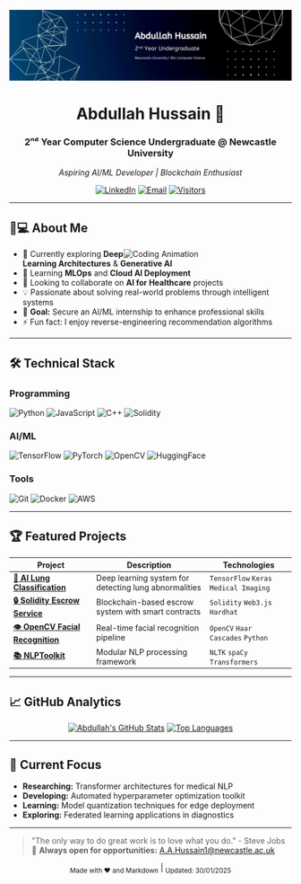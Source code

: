 <!--
  README.md
  Author: Abdullah Hussain (ahussainNCL)
-->

<div align="center">
  
  ![Header Banner](https://github.com/ahussainNCL/ahussainNCL/blob/4476ec3ecdf31a37ac5abc7806d4c7530c1d4011/assets/1738181777207.jpg)
  
  # Abdullah Hussain 🚀
  
  ### 2ⁿᵈ Year Computer Science Undergraduate @ Newcastle University
  *Aspiring AI/ML Developer | Blockchain Enthusiast*
  
  [![LinkedIn](https://img.shields.io/badge/LinkedIn-Connect-%230A66C2?style=for-the-badge&logo=linkedin)](www.linkedin.com/in/abdullahalihussain)
  [![Email](https://img.shields.io/badge/Email-Contact-%23EA4335?style=for-the-badge&logo=gmail)](mailto:A.A.Hussain1@newcastle.ac.uk)
  [![Visitors](https://komarev.com/ghpvc/?username=ahussainNCL&style=for-the-badge&color=blueviolet)](https://github.com/ahussainNCL)
  
</div>

---

## 🧑💻 About Me

<img align="right" src="https://raw.githubusercontent.com/ahussainNCL/YOUR_REPO_NAME/main/coding.gif" width="300" alt="Coding Animation">

- 🔭 Currently exploring **Deep Learning Architectures** & **Generative AI**
- 🌱 Learning **MLOps** and **Cloud AI Deployment**
- 👯 Looking to collaborate on **AI for Healthcare** projects
- 💡 Passionate about solving real-world problems through intelligent systems
- 🎯 **Goal:** Secure an AI/ML internship to enhance professional skills
- ⚡ Fun fact: I enjoy reverse-engineering recommendation algorithms

---

## 🛠️ Technical Stack

### **Programming**
![Python](https://img.shields.io/badge/Python-3776AB?style=flat&logo=python&logoColor=white)
![JavaScript](https://img.shields.io/badge/JavaScript-F7DF1E?style=flat&logo=javascript&logoColor=black)
![C++](https://img.shields.io/badge/C++-00599C?style=flat&logo=c%2B%2B&logoColor=white)
![Solidity](https://img.shields.io/badge/Solidity-363636?style=flat&logo=solidity&logoColor=white)

### **AI/ML**
![TensorFlow](https://img.shields.io/badge/TensorFlow-FF6F00?style=flat&logo=tensorflow&logoColor=white)
![PyTorch](https://img.shields.io/badge/PyTorch-EE4C2C?style=flat&logo=pytorch&logoColor=white)
![OpenCV](https://img.shields.io/badge/OpenCV-5C3EE8?style=flat&logo=opencv&logoColor=white)
![HuggingFace](https://img.shields.io/badge/HuggingFace-FFD21E?style=flat&logo=huggingface&logoColor=black)

### **Tools**
![Git](https://img.shields.io/badge/Git-F05032?style=flat&logo=git&logoColor=white)
![Docker](https://img.shields.io/badge/Docker-2496ED?style=flat&logo=docker&logoColor=white)
![AWS](https://img.shields.io/badge/AWS-232F3E?style=flat&logo=amazon-aws&logoColor=white)

---

## 🏆 Featured Projects

| Project | Description | Technologies |
|---------|-------------|--------------|
| **[🤖 AI Lung Classification](https://github.com/ahussainNCL/AI-LungClassification)** | Deep learning system for detecting lung abnormalities | `TensorFlow` `Keras` `Medical Imaging` |
| **[🔒 Solidity Escrow Service](https://github.com/ahussainNCL/Solidity-Escrow-Service)** | Blockchain-based escrow system with smart contracts | `Solidity` `Web3.js` `Hardhat` |
| **[👁️ OpenCV Facial Recognition](https://github.com/ahussainNCL/OpenCV-Facial-Recognition)** | Real-time facial recognition pipeline | `OpenCV` `Haar Cascades` `Python` |
| **[📚 NLPToolkit](https://github.com/ahussainNCL/NLPToolkit)** | Modular NLP processing framework | `NLTK` `spaCy` `Transformers` |

---

## 📈 GitHub Analytics

<div align="center">

[![Abdullah's GitHub Stats](https://github-readme-stats.vercel.app/api?username=ahussainNCL&show_icons=true&theme=radical&hide_title=true)](https://github.com/ahussainNCL)
[![Top Languages](https://github-readme-stats.vercel.app/api/top-langs/?username=ahussainNCL&layout=compact&theme=radical&hide_title=true)](https://github.com/ahussainNCL)

</div>

---

## 🚀 Current Focus

- **Researching:** Transformer architectures for medical NLP
- **Developing:** Automated hyperparameter optimization toolkit
- **Learning:** Model quantization techniques for edge deployment
- **Exploring:** Federated learning applications in diagnostics

---



> "The only way to do great work is to love what you do." - Steve Jobs  
> 📧 **Always open for opportunities:** [A.A.Hussain1@newcastle.ac.uk](mailto:A.A.Hussain1@newcastle.ac.uk)

<div align="center">
  <sub>Made with ❤️ and Markdown</sub> | 
  <sub>Updated: 30/01/2025</sub>
</div>
